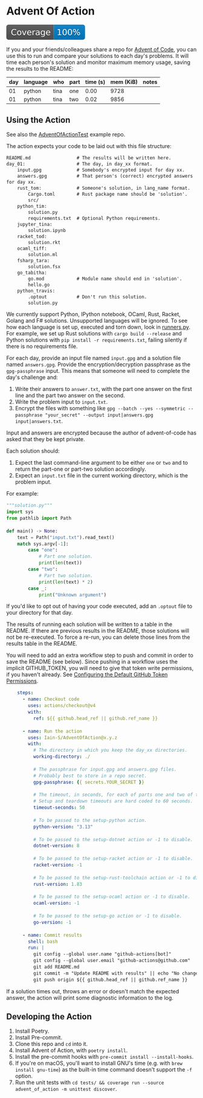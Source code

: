 # Advent Of Action

![Test Coverage](tests/badge.svg)

If you and your friends/colleagues share a repo for [Advent of Code](https://adventofcode.com), you can use this to run and compare your solutions to each day's problems.
It will time each person's solution and monitor maximum memory usage, saving the results to the README:

| day | language | who | part | time (s) | mem (KiB) | notes |
| --- | --- | --- | --- | --- | --- | --- |
| 01 | python | tina | one | 0.00 | 9728 |  |
| 01 | python | tina | two | 0.02 | 9856 |  |

## Using the Action

See also the [AdventOfActionTest](https://github.com/Iain-S/AdventOfActionTest/tree/main) example repo.

The action expects your code to be laid out with this file structure:

```text
README.md                 # The results will be written here.
day_01:                   # The day, in day_xx format.
    input.gpg             # Somebody's encrypted input for day xx.
    answers.gpg           # That person's (correct) encrypted answers for day xx.
    rust_tom:             # Someone's solution, in lang_name format.
        Cargo.toml        # Rust package name should be 'solution'.
        src/
    python_tim:
        solution.py
        requirements.txt  # Optional Python requirements.
    jupyter_tina:
        solution.ipynb
    racket_tod:
        solution.rkt
    ocaml_tiff:
        solution.ml
    fsharp_tara:
        solution.fsx
    go_tabitha:
        go.mod            # Module name should end in 'solution'.
        hello.go
    python_travis:
        .optout           # Don't run this solution.
        solution.py
```

We currently support Python, IPython notebook, OCaml, Rust, Racket, Golang and F# solutions.
Unsupported languages will be ignored.
To see how each language is set up, executed and torn down, look in [runners.py](advent_of_action/runners.py).
For example, we set up Rust solutions with  `cargo build --release` and Python solutions with `pip install -r requirements.txt`, failing silently if there is no requirements file.

For each day, provide an input file named `input.gpg` and a solution file named `answers.gpg`.
Provide the encryption/decryption passphrase as the `gpg-passphrase` input.
This means that someone will need to complete the day's challenge and:

1. Write their answers to `answer.txt`, with the part one answer on the first line and the part two answer on the second.
1. Write the problem input to `input.txt`.
1. Encrypt the files with something like `gpg --batch --yes --symmetric --passphrase "your_secret" --output input|answers.gpg input|answers.txt`.

Input and answers are encrypted because the author of advent-of-code has asked that they be kept private.

Each solution should:

1. Expect the last command-line argument to be either `one` or `two` and to return the part-one or part-two solution accordingly.
1. Expect an `input.txt` file in the current working directory, which is the problem input.

For example:

```python
"""solution.py"""
import sys
from pathlib import Path

def main() -> None:
    text = Path("input.txt").read_text()
    match sys.argv[-1]:
        case "one":
            # Part one solution.
            print(len(text))
        case "two":
            # Part two solution.
            print(len(text) * 2)
        case _:
            print("Unknown argument")
```

If you'd like to opt out of having your code executed, add an `.optout` file to your directory for that day.

The results of running each solution will be written to a table in the README.
If there are previous results in the README, those solutions will not be re-executed.
To force a re-run, you can delete those lines from the results table in the README.

You will need to add an extra workflow step to push and commit in order to save the README (see below).
Since pushing in a workflow uses the implicit GITHUB_TOKEN, you will need to give that token write permissions, if you haven't already.
See [Configuring the Default GitHub Token Permissions](https://docs.github.com/en/repositories/managing-your-repositorys-settings-and-features/enabling-features-for-your-repository/managing-github-actions-settings-for-a-repository#configuring-the-default-github_token-permissions).

```yaml
    steps:
      - name: Checkout code
        uses: actions/checkout@v4
        with:
          ref: ${{ github.head_ref || github.ref_name }}

      - name: Run the action
        uses: Iain-S/AdventOfAction@x.y.z
        with:
          # The directory in which you keep the day_xx directories.
          working-directory: ./

          # The passphrase for input.gpg and answers.gpg files.
          # Probably best to store in a repo secret.
          gpg-passphrase: {{ secrets.YOUR_SECRET }}

          # The timeout, in seconds, for each of parts one and two of the solution.
          # Setup and teardown timeouts are hard coded to 60 seconds.
          timeout-seconds: 50

          # To be passed to the setup-python action.
          python-version: "3.13"

          # To be passed to the setup-dotnet action or -1 to disable.
          dotnet-version: 8

          # To be passed to the setup-racket action or -1 to disable.
          racket-version: -1

          # To be passed to the setup-rust-toolchain action or -1 to disable.
          rust-version: 1.83

          # To be passed to the setup-ocaml action or -1 to disable.
          ocaml-version: -1

          # To be passed to the setup-go action or -1 to disable.
          go-version: -1

      - name: Commit results
        shell: bash
        run: |
          git config --global user.name "github-actions[bot]"
          git config --global user.email "github-actions@github.com"
          git add README.md
          git commit -m "Update README with results" || echo "No changes to commit"
          git push origin ${{ github.head_ref || github.ref_name }}
```

If a solution times out, throws an error or doesn't match the expected answer, the action will print some diagnostic information to the log.

## Developing the Action

1. Install Poetry.
1. Install Pre-commit.
1. Clone this repo and `cd` into it.
1. Install Advent of Action, with `poetry install`.
1. Install the pre-commit hooks with `pre-commit install --install-hooks`.
1. If you're on macOS, you'll want to install GNU's time (e.g. with `brew install gnu-time`) as the built-in time command doesn't support the `-f` option.
1. Run the unit tests with `cd tests/ && coverage run --source advent_of_action -m unittest discover`.
